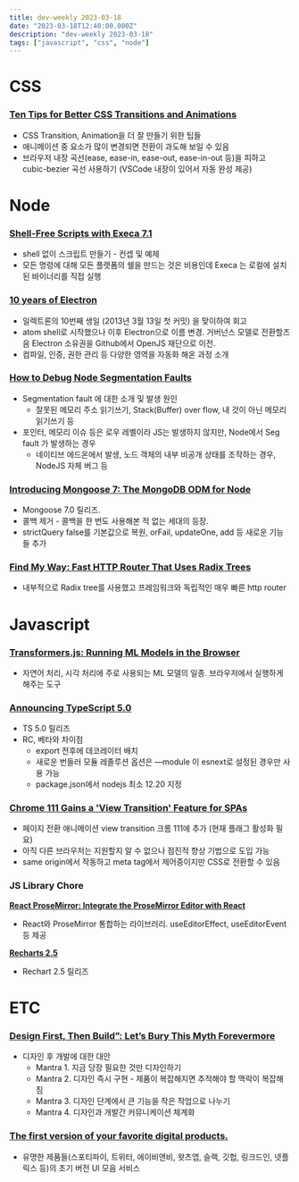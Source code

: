 ```yaml
---
title: dev-weekly 2023-03-18
date: "2023-03-18T12:40:00.000Z"
description: "dev-weekly 2023-03-18"
tags: ["javascript", "css", "node"]
---
```


# CSS

### **[Ten Tips for Better CSS Transitions and Animations](https://joshcollinsworth.com/blog/great-transitions)**

- CSS Transition, Animation을 더 잘 만들기 위한 팁들
- 애니메이션 중 요소가 많이 변경되면 전환이 과도해 보일 수 있음
- 브라우저 내장 곡선(ease, ease-in, ease-out, ease-in-out 등)을 피하고 cubic-bezier 곡선 사용하기 (VSCode 내장이 있어서 자동 완성 제공)

# Node

### **[Shell-Free Scripts with Execa 7.1](https://itnext.io/shell-free-scripts-with-execa-7-885fb3b42f83)**

- shell 없이 스크립트 만들기 - 컨셉 및 예제
- 모든 명령에 대해 모든 플랫폼의 쉘을 만드는 것은 비용인데 Execa 는 로컬에 설치된 바이너리를 직접 실행

### **[10 years of Electron](https://www.electronjs.org/blog/10-years-of-electron)**

- 일렉트론의 10번째 생일 (2013년 3월 13일 첫 커밋) 을 맞이하여 회고
- atom shell로 시작했으나 이후 Electron으로 이름 변경. 거버넌스 모델로 전환할즈음 Electron 소유권을 Github에서 OpenJS 재단으로 이전.
- 컴파일, 인증, 권한 관리 등 다양한 영역을 자동화 해온 과정 소개

### **[How to Debug Node Segmentation Faults](https://httptoolkit.com/blog/how-to-debug-node-segfaults/)**

- Segmentation fault 에 대한 소개 및 발생 원인
    - 잘못된 메모리 주소 읽기쓰기, Stack(Buffer) over flow, 내 것이 아닌 메모리 읽기쓰기 등
- 포인터, 메모리 이슈 등은 로우 레벨이라 JS는 발생하지 않지만, Node에서 Seg fault 가 발생하는 경우
    - 네이티브 에드온에서 발생, 노드 객체의 내부 비공개 상태를 조작하는 경우, NodeJS 자체 버그 등

### **[Introducing Mongoose 7: The MongoDB ODM for Node](https://thecodebarbarian.com/introducing-mongoose-7.html)**

- Mongoose 7.0 릴리즈.
- 콜백 제거 - 콜백을 한 번도 사용해본 적 없는 세대의 등장.
- strictQuery false를 기본값으로 복원, orFail, updateOne, add 등 새로운 기능들 추가

### **[Find My Way: Fast HTTP Router That Uses Radix Trees](https://github.com/delvedor/find-my-way)**

- 내부적으로 Radix tree를 사용했고 프레임워크와 독립적인 매우 빠른 http router

# Javascript

### **[Transformers.js: Running ML Models in the Browser](https://xenova.github.io/transformers.js/)**

- 자연어 처리, 시각 처리에 주로 사용되는 ML 모델의 일종. 브라우저에서 실행하게 해주는 도구

### **[Announcing TypeScript 5.0](https://devblogs.microsoft.com/typescript/announcing-typescript-5-0/)**

- TS 5.0 릴리즈
- RC, 베타와 차이점
    - export 전후에 데코레이터 배치
    - 새로운 번들러 모듈 레졸루션 옵션은 —module 이 esnext로 설정된 경우만 사용 가능
    - package.json에서 nodejs 최소 12.20 지정

### **[Chrome 111 Gains a 'View Transition' Feature for SPAs](https://developer.chrome.com/blog/spa-view-transitions-land/)**

- 페이지 전환 애니메이션 view transition 크롬 111에 추가 (현재 플래그 활성화 필요)
- 아직 다른 브라우저는 지원할지 알 수 없으나 점진적 향상 기법으로 도입 가능
- same origin에서 작동하고 meta tag에서 제어중이지만 CSS로 전환할 수 있음

### JS Library Chore

**[React ProseMirror: Integrate the ProseMirror Editor with React](https://github.com/nytimes/react-prosemirror)**

- React와 ProseMirror 통합하는 라이브러리. useEditorEffect, useEditorEvent 등 제공

**[Recharts 2.5](https://github.com/recharts/recharts/releases/tag/v2.5.0)**

- Rechart 2.5 릴리즈

# ETC

### **[Design First, Then Build”: Let’s Bury This Myth Forevermore](https://evilmartians.com/chronicles/design-first-then-build-lets-bury-this-myth-forevermore)**

- 디자인 후 개발에 대한 대안
    - Mantra 1. 지금 당장 필요한 것만 디자인하기
    - Mantra 2. 디자인 즉시 구현 - 제품이 복잡해지면 추적해야 할 맥락이 복잡해짐
    - Mantra 3. 디자인 단계에서 큰 기능을 작은 작업으로 나누기
    - Mantra 4. 디자인과 개발간 커뮤니케이션 체계화

### **[The first version of your favorite digital products.](https://www.theversionone.com/)**

- 유명한 제품들(스포티파이, 트위터, 에이비앤비, 왓츠앱, 슬랙, 깃헙, 링크드인, 넷플릭스 등)의 초기 버전 UI 모음 서비스